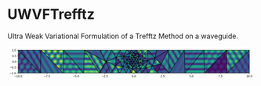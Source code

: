 # UWVFTrefftz
Ultra Weak Variational Formulation of a Trefftz Method on a waveguide.

![Trefftz function](./random.png)
